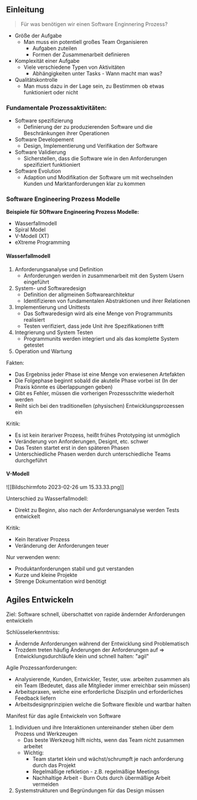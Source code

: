 ## Einleitung
> Für was benötigen wir einen Software Enginnering Prozess?

- Größe der Aufgabe
	- Man muss ein potentiell großes Team Organisieren
		- Aufgaben zuteilen
		- Formen der Zusammenarbeit definieren
- Komplexität einer Aufgabe
	- Viele verschiedene Typen von Aktivitäten
		- Abhängigkeiten unter Tasks - Wann macht man was?
- Qualitätskontrolle
	- Man muss dazu in der Lage sein, zu Bestimmen ob etwas funktioniert oder nicht

### Fundamentale Prozessaktivitäten:
- Software spezifizierung
	- Definierung der zu produzierenden Software und die Beschränkungen ihrer Operationen
- Software Developement
	- Design, Implementierung und Verifikation der Software
- Software Validierung
	- Sicherstellen, dass die Software wie in den Anforderungen spezifiziert funktioniert
- Software Evolution
	- Adaption und Modifikation der Software um mit wechselnden Kunden und Marktanforderungen klar zu kommen

### Software Engineering Prozess Modelle
**Beispiele für SOftware Engineering Prozess Modelle:**
- Wasserfallmodell
- Spiral Model
- V-Modell (XT)
- eXtreme Programming

#### Wasserfallmodell
1. Anforderungsanalyse und Definition
	- Anforderungen werden in zusammenarbeit mit den System Usern eingeführt
2. System- und Softwaredesign
	- Definition der allgmeinen Softwarearchitektur
	- Identifizieren von fundamentalen Abstraktionen und ihrer Relationen
3. Implementierung und Unittests
	- Das Softwaredesign wird als eine Menge von Programmunits realisiert
	- Testen verifiziert, dass jede Unit ihre Spezifikationen trifft
4. Integrierung und System Testen
	- Programmunits werden integriert und als das komplette System getestet
5. Operation und Wartung

Fakten:
- Das Ergebniss jeder Phase ist eine Menge von erwiesenen Artefakten
- Die Folgephase beginnt sobald die akutelle Phase vorbei ist (In der Praxis könnte es überlappungen geben)
- Gibt es Fehler, müssen die vorherigen Prozessschritte wiederholt werden
- Reiht sich bei den traditionellen (physischen) Entwicklungsprozessen ein

Kritik:
- Es ist kein iterariver Prozess, heißt frühes Prototyping ist unmöglich
- Veränderung von Anforderungen, Designt, etc. schwer
- Das Testen startet erst in den späteren Phasen
- Unterschiedliche Phasen werden durch unterschiedliche Teams durchgeführt

#### V-Modell
![[Bildschirm­foto 2023-02-26 um 15.33.33.png]]

Unterschied zu Wasserfallmodell:
- Direkt zu Beginn, also nach der Anforderungsanalyse werden Tests entwickelt

Kritik:
- Kein Iterativer Prozess
- Veränderung der Anforderungen teuer

Nur verwenden wenn:
- Produktanforderungen stabil und gut verstanden
- Kurze und kleine Projekte
- Strenge Dokumentation wird benötigt

## Agiles Entwickeln
Ziel: Software schnell, überschattet von rapide ändernder Anforderungen entwickeln

Schlüsselerkenntniss:
- Ändernde Anforderungen während der Entwicklung sind Problematisch
- Trozdem treten häufig Änderungen der Anforderungen auf
$\Rightarrow$ Entwicklungsdurchläufe klein und schnell halten: "agil"

Agile Prozessanforderungen:
- Analysierende, Kunden, Entwickler, Tester, usw. arbeiten zusammen als ein Team (Bedeutet, dass alle Mitglieder immer erreichbar sein müssen)
- Arbeitspraxen, welche eine erforderliche Disziplin und erforderliches Feedback liefern
- Arbeitsdesignprinzipien welche die Software flexible und wartbar halten

Manifest für das agile Entwickeln von Software
1. Individuen und  ihre Interaktionen untereinander stehen über dem Prozess und Werkzeugen
	- Das beste Werkzeug hilft nichts, wenn das Team nicht zusammen arbeitet
	- Wichtig:
		- Team startet klein und wächst/schrumpft je nach anforderung durch das Projekt
		- Regelmäßige refkletion - z.B. regelmäßige Meetings
		- Nachhaltige Arbeit - Burn Outs durch übermäßige Arbeit vermeiden
2. Systemstrukturen und Begründungen für das Design müssen 